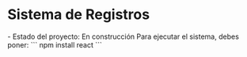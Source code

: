<h1> Sistema de Registros </h1>
- Estado del proyecto: En construcción
Para ejecutar el sistema, debes poner:
```
npm install react
```
